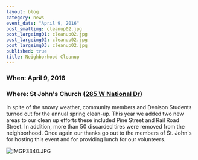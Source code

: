 ```yaml
---
layout: blog
category: news
event_date: "April 9, 2016"
post_smallimg: cleanup02.jpg
post_largeimg01: cleanup02.jpg
post_largeimg02: cleanup02.jpg
post_largeimg03: cleanup02.jpg
published: true
title: Neighborhood Cleanup
---
```




### When: April 9, 2016
### Where: St John's Church ([285 W National Dr](https://www.google.com/maps/place/285+W+National+Dr,+Newark,+OH+43055/@40.044527,-82.406612,17z/data=!3m1!4b1!4m2!3m1!1s0x883817ec02482631:0xb8b269f2a57333d9))

In spite of the snowy weather, community members and Denison Students turned out for the annual spring clean-up.  This year we added two new areas to our clean up efforts these included Pine Street and Rail Road Street.  In addition, more than 50 discarded tires were removed from the neighborhood.  Once again our thanks go out to the members of St. John's for hosting this event and for providing lunch for our volunteers.

![IMGP3340.JPG]({{site.baseurl}}/public/images/IMGP3340.JPG)
